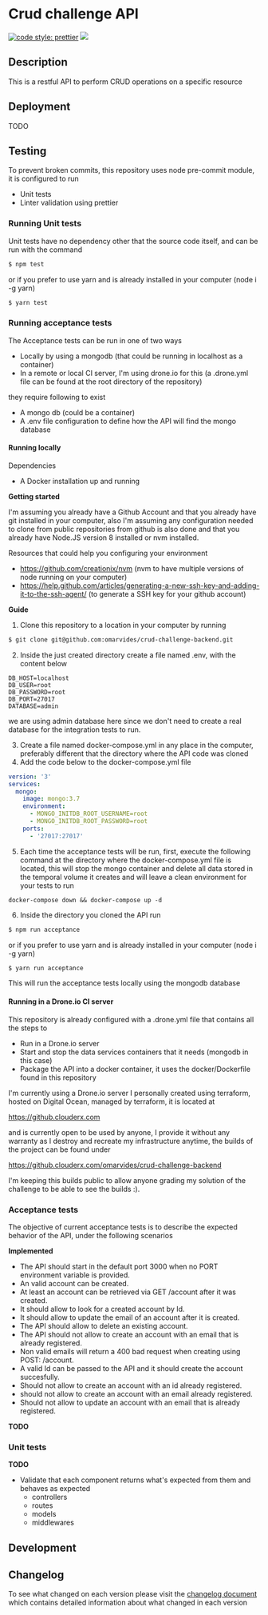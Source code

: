 # Crud challenge API

[![code style: prettier](https://img.shields.io/badge/code_style-prettier-ff69b4.svg)](https://github.com/prettier/prettier)
[![](https://github.clouderx.com/api/badges/omarvides/crud-challenge-backend/status.svg?branch=adding-crud)](https://github.clouderx.com/omarvides/crud-challenge-backend)

## Description

This is a restful API to perform CRUD operations on a specific resource

## Deployment

TODO

## Testing

To prevent broken commits, this repository uses node pre-commit module, it is configured to run

- Unit tests
- Linter validation using prettier

### Running Unit tests

Unit tests have no dependency other that the source code itself, and can be run with the command

```bash
$ npm test
```

or if you prefer to use yarn and is already installed in your computer (node i -g yarn)

```bash
$ yarn test
```

### Running acceptance tests

The Acceptance tests can be run in one of two ways

- Locally by using a mongodb (that could be running in localhost as a container)
- In a remote or local CI server, I'm using drone.io for this (a .drone.yml file can be found at the root directory of the repository)

they require following to exist

- A mongo db (could be a container)
- A .env file configuration to define how the API will find the mongo database

#### Running locally

Dependencies

- A Docker installation up and running

**Getting started**

I'm assuming you already have a Github Account and that you already have git installed in your computer, also I'm assuming any configuration needed
to clone from public repositories from github is also done and that you already have Node.JS version 8 installed or nvm installed.

Resources that could help you configuring your environment

- https://github.com/creationix/nvm (nvm to have multiple versions of node running on your computer)
- https://help.github.com/articles/generating-a-new-ssh-key-and-adding-it-to-the-ssh-agent/ (to generate a SSH key for your github account)

**Guide**

1. Clone this repository to a location in your computer by running

```bash
$ git clone git@github.com:omarvides/crud-challenge-backend.git
```

2. Inside the just created directory create a file named .env, with the content below

```
DB_HOST=localhost
DB_USER=root
DB_PASSWORD=root
DB_PORT=27017
DATABASE=admin
```

we are using admin database here since we don't need to create a real database for the integration tests to run.

3. Create a file named docker-compose.yml in any place in the computer, preferably different that the directory where the API code was cloned
4. Add the code below to the docker-compose.yml file

```yaml
version: '3'
services:
  mongo:
    image: mongo:3.7
    environment:
      - MONGO_INITDB_ROOT_USERNAME=root
      - MONGO_INITDB_ROOT_PASSWORD=root
    ports:
      - '27017:27017'
```

5. Each time the acceptance tests will be run, first, execute the following command at the directory where the docker-compose.yml file is located,
   this will stop the mongo container and delete all data stored in the temporal volume it creates and will leave a clean environment for your tests to run

```
docker-compose down && docker-compose up -d
```

6. Inside the directory you cloned the API run

```bash
$ npm run acceptance
```

or if you prefer to use yarn and is already installed in your computer (node i -g yarn)

```bash
$ yarn run acceptance
```

This will run the acceptance tests locally using the mongodb database

#### Running in a Drone.io CI server

This repository is already configured with a .drone.yml file that contains all the steps to

- Run in a Drone.io server
- Start and stop the data services containers that it needs (mongodb in this case)
- Package the API into a docker container, it uses the docker/Dockerfile found in this repository

I'm currently using a Drone.io server I personally created using terraform, hosted on Digital Ocean, managed by terraform, it is located at

https://github.clouderx.com

and is currently open to be used by anyone, I provide it without any warranty as I destroy and recreate my infrastructure
anytime, the builds of the project can be found under

https://github.clouderx.com/omarvides/crud-challenge-backend

I'm keeping this builds public to allow anyone grading my solution of the challenge to be able to see the builds :).

### Acceptance tests

The objective of current acceptance tests is to describe the expected behavior of the API, under the following scenarios

**Implemented**

- The API should start in the default port 3000 when no PORT environment variable is provided.
- An valid account can be created.
- At least an account can be retrieved via GET /account after it was created.
- It should allow to look for a created account by Id.
- It should allow to update the email of an account after it is created.
- The API should allow to delete an existing account.
- The API should not allow to create an account with an email that is already registered.
- Non valid emails will return a 400 bad request when creating using POST: /account.
- A valid Id can be passed to the API and it should create the account succesfully.
- Should not allow to create an account with an id already registered.
- should not allow to create an account with an email already registered.
- Should not allow to update an account with an email that is already registered.

**TODO**

### Unit tests

**TODO**

- Validate that each component returns what's expected from them and behaves as expected
  - controllers
  - routes
  - models
  - middlewares

## Development

## Changelog

To see what changed on each version please visit the [changelog document](CHANGELOG.md) which contains detailed information about what changed in each version
